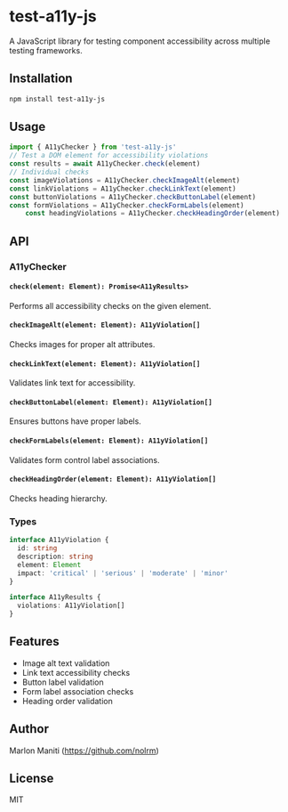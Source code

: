 # test-a11y-js

A JavaScript library for testing component accessibility across multiple testing frameworks.

## Installation

```bash
npm install test-a11y-js
```

## Usage

```typescript
import { A11yChecker } from 'test-a11y-js'
// Test a DOM element for accessibility violations
const results = await A11yChecker.check(element)
// Individual checks
const imageViolations = A11yChecker.checkImageAlt(element)
const linkViolations = A11yChecker.checkLinkText(element)
const buttonViolations = A11yChecker.checkButtonLabel(element)
const formViolations = A11yChecker.checkFormLabels(element)
    const headingViolations = A11yChecker.checkHeadingOrder(element)
```

## API

### A11yChecker

#### `check(element: Element): Promise<A11yResults>`
Performs all accessibility checks on the given element.

#### `checkImageAlt(element: Element): A11yViolation[]`
Checks images for proper alt attributes.

#### `checkLinkText(element: Element): A11yViolation[]`
Validates link text for accessibility.

#### `checkButtonLabel(element: Element): A11yViolation[]`
Ensures buttons have proper labels.

#### `checkFormLabels(element: Element): A11yViolation[]`
Validates form control label associations.

#### `checkHeadingOrder(element: Element): A11yViolation[]`
Checks heading hierarchy.

### Types

```typescript
interface A11yViolation {
  id: string
  description: string
  element: Element
  impact: 'critical' | 'serious' | 'moderate' | 'minor'
}

interface A11yResults {
  violations: A11yViolation[]
}
```

## Features

- Image alt text validation
- Link text accessibility checks
- Button label validation
- Form label association checks
- Heading order validation

## Author

Marlon Maniti (https://github.com/nolrm)

## License

MIT
